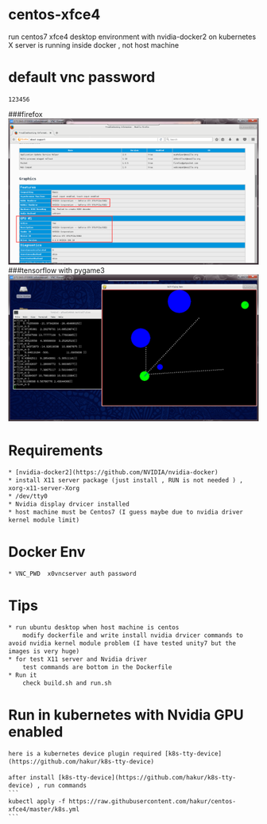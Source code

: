# centos-xfce4
run centos7   xfce4 desktop environment with nvidia-docker2 on kubernetes
X server is running inside docker , not host machine
#  default vnc password
```
123456
```
###firefox
<img src="screenshots/firefox.png">
###tensorflow with pygame3
<img src="screenshots/tensorflowWithPyGame.png">

# Requirements
    * [nvidia-docker2](https://github.com/NVIDIA/nvidia-docker)
    * install X11 server package (just install , RUN is not needed ) ,  xorg-x11-server-Xorg 
    * /dev/tty0
    * Nvidia display drvicer installed
    * host machine must be Centos7 (I guess maybe due to nvidia driver kernel module limit)

# Docker Env
    * VNC_PWD  x0vncserver auth password
# Tips
    * run ubuntu desktop when host machine is centos
        modify dockerfile and write install nvidia drvicer commands to avoid nvidia kernel module problem (I have tested unity7 but the images is very huge)
    * for test X11 server and Nvidia driver
        test commands are bottom in the Dockerfile
    * Run it
        check build.sh and run.sh

# Run in kubernetes with Nvidia GPU enabled
    here is a kubernetes device plugin required [k8s-tty-device](https://github.com/hakur/k8s-tty-device)

    after install [k8s-tty-device](https://github.com/hakur/k8s-tty-device) , run commands
    ```
    kubectl apply -f https://raw.githubusercontent.com/hakur/centos-xfce4/master/k8s.yml
    ```